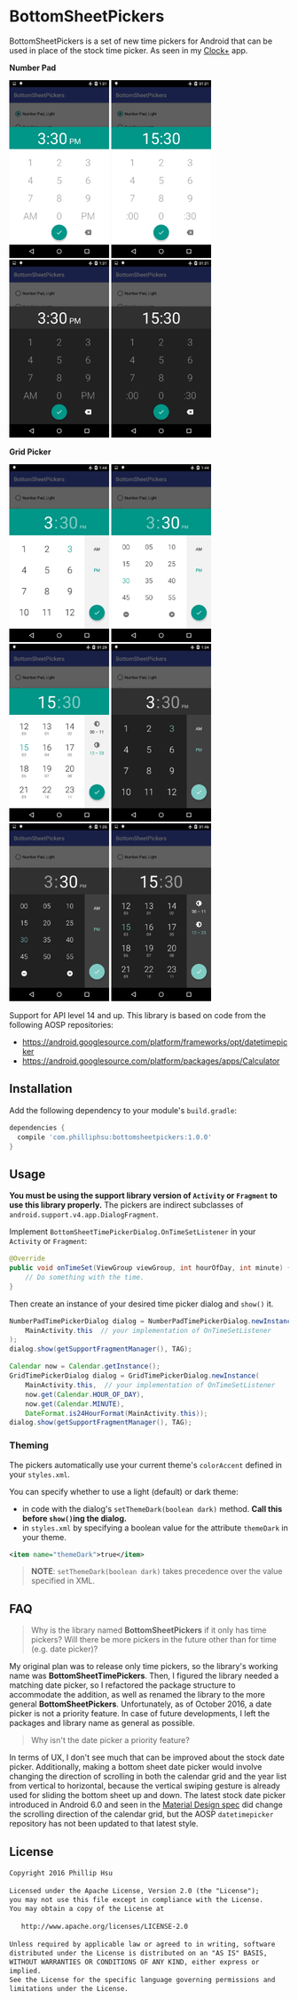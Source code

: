 # BottomSheetPickers
BottomSheetPickers is a set of new time pickers for Android that can be used in place of the stock
time picker. As seen in my [Clock+](https://github.com/philliphsu/ClockPlus) app.

**Number Pad**

<img src="screenshots/number-pad-12h-light.png" width="180" height="320">
<img src="screenshots/number-pad-24h-light.png" width="180" height="320">
<img src="screenshots/number-pad-12h-dark.png" width="180" height="320">
<img src="screenshots/number-pad-24h-dark.png" width="180" height="320">

**Grid Picker**

<img src="screenshots/12h-grid-light.png" width="180" height="320">
<img src="screenshots/minutes-grid-light.png" width="180" height="320">
<img src="screenshots/24h-grid-light.png" width="180" height="320">

<img src="screenshots/12h-grid-dark.png" width="180" height="320">
<img src="screenshots/minutes-grid-dark.png" width="180" height="320">
<img src="screenshots/24h-grid-dark.png" width="180" height="320">

Support for API level 14 and up. This library is based on code from the following AOSP repositories:
* https://android.googlesource.com/platform/frameworks/opt/datetimepicker
* https://android.googlesource.com/platform/packages/apps/Calculator

## Installation
Add the following dependency to your module's `build.gradle`:
```groovy
dependencies {
  compile 'com.philliphsu:bottomsheetpickers:1.0.0'
}
```

## Usage
**You must be using the support library version of `Activity` or `Fragment` to use this library
properly.** The pickers are indirect subclasses of `android.support.v4.app.DialogFragment`.

Implement `BottomSheetTimePickerDialog.OnTimeSetListener` in your `Activity` or `Fragment`:

```java
@Override
public void onTimeSet(ViewGroup viewGroup, int hourOfDay, int minute) {
    // Do something with the time.
}
```

Then create an instance of your desired time picker dialog and `show()` it.

```java
NumberPadTimePickerDialog dialog = NumberPadTimePickerDialog.newInstance(
    MainActivity.this  // your implementation of OnTimeSetListener
);
dialog.show(getSupportFragmentManager(), TAG);
```

```java
Calendar now = Calendar.getInstance();
GridTimePickerDialog dialog = GridTimePickerDialog.newInstance(
    MainActivity.this,  // your implementation of OnTimeSetListener
    now.get(Calendar.HOUR_OF_DAY),
    now.get(Calendar.MINUTE),
    DateFormat.is24HourFormat(MainActivity.this));
dialog.show(getSupportFragmentManager(), TAG);
```

### Theming
The pickers automatically use your current theme's `colorAccent` defined in your `styles.xml`.

You can specify whether to use a light (default) or dark theme:
* in code with the dialog's `setThemeDark(boolean dark)` method. **Call this before `show()`ing the dialog.**
* in `styles.xml` by specifying a boolean value for the attribute `themeDark` in your theme.

```xml
<item name="themeDark">true</item>
```

> **NOTE**: `setThemeDark(boolean dark)` takes precedence over the value specified in XML.

## FAQ
> Why is the library named **BottomSheetPickers** if it only has time pickers?
Will there be more pickers in the future other than for time (e.g. date picker)?

My original plan was to release only time pickers, so the library's working name was
**BottomSheetTimePickers**. Then, I figured the library needed a matching date picker, so I
refactored the package structure to accommodate the addition, as well as renamed the library to the
more general **BottomSheetPickers**. Unfortunately, as of October 2016, a date picker is not a
priority feature. In case of future developments, I left the packages and library name as
general as possible.

> Why isn't the date picker a priority feature?

In terms of UX, I don't see much that can be improved about the stock date picker.
Additionally, making a bottom sheet date picker would involve changing the direction of scrolling in
both the calendar grid and the year list from vertical to horizontal, because the vertical swiping
gesture is already used for sliding the bottom sheet up and down. The latest stock date picker
introduced in Android 6.0 and seen in the
[Material Design spec](https://material.google.com/components/pickers.html#pickers-date-pickers)
did change the scrolling direction of the calendar grid, but the AOSP `datetimepicker` repository
has not been updated to that latest style.

## License
```
Copyright 2016 Phillip Hsu

Licensed under the Apache License, Version 2.0 (the "License");
you may not use this file except in compliance with the License.
You may obtain a copy of the License at

   http://www.apache.org/licenses/LICENSE-2.0

Unless required by applicable law or agreed to in writing, software
distributed under the License is distributed on an "AS IS" BASIS,
WITHOUT WARRANTIES OR CONDITIONS OF ANY KIND, either express or implied.
See the License for the specific language governing permissions and
limitations under the License.
```